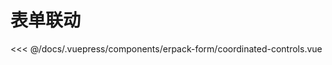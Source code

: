 # 表单联动

<erpack-form-coordinated-controls />

<<< @/docs/.vuepress/components/erpack-form/coordinated-controls.vue